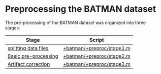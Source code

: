 Preprocessing the BATMAN dataset
======

The pre-processing of the BATMAN dataset was organized into three stages: 

Stage                                       | Script
------------------------------------------- | -------------
[splitting data files][stage1]              | [+batman/+preproc/stage1.m][stage1]
[Basic pre-processing][stage2]              | [+batman/+preproc/stage2.m][stage2]
[Artifact correction][stage3]               | [+batman/+preproc/stage3.m][stage3]


[stage1]: ./stage1.md
[stage2]: ./stage2.md
[stage3]: ./stage3.md

